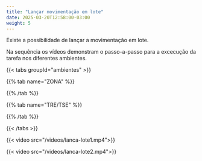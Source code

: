 ```yaml
---
title: "Lançar movimentação em lote"
date: 2025-03-20T12:58:00-03:00
weight: 5
---
```

Existe a possibilidade de lançar a movimentação em lote.

Na sequência os vídeos demonstram o passo-a-passo para a excecução da tarefa nos diferentes ambientes. 

{{< tabs groupId="ambientes" >}}

{{% tab name="ZONA" %}}



{{% /tab %}}

{{% tab name="TRE/TSE" %}}


  
{{% /tab %}}

{{< /tabs >}}




{{< video src="/videos/lanca-lote1.mp4">}}

{{< video src="/videos/lanca-lote2.mp4">}}
